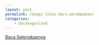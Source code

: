 ```yaml
---
layout: post
permalink: /mimpi-lolos-dari-perampokan/
categories:
    - Uncategorized
---
```


[Baca Selengkapnya](/08)